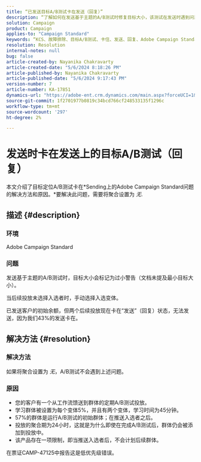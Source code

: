 ```yaml
---
title: “已发送目标A/B测试卡在发送（回复）”
description: “了解如何在发送基于主题的A/B测试时修复目标大小，该测试在发送时遇到问题。 将聚合设置为none。”
solution: Campaign
product: Campaign
applies-to: "Campaign Standard"
keywords: “KCS、故障排除、目标A/B测试、卡住、发送、回复、Adobe Campaign Standard、ACS”
resolution: Resolution
internal-notes: null
bug: false
article-created-by: Nayanika Chakravarty
article-created-date: "5/6/2024 8:18:26 PM"
article-published-by: Nayanika Chakravarty
article-published-date: "5/6/2024 9:17:43 PM"
version-number: 7
article-number: KA-17851
dynamics-url: "https://adobe-ent.crm.dynamics.com/main.aspx?forceUCI=1&pagetype=entityrecord&etn=knowledgearticle&id=7ab00dcb-e50b-ef11-9f8a-6045bd0065b6"
source-git-commit: 1f2701977b0819c34bcd766cf248533135f1296c
workflow-type: tm+mt
source-wordcount: '297'
ht-degree: 2%

---
```


# 发送时卡在发送上的目标A/B测试（回复）


本文介绍了目标定位A/B测试卡在*Sending上的Adobe Campaign Standard问题的解决方法和原因。*要解决此问题，需要将聚合设置为 *无*.

## 描述 {#description}


### <b>环境</b>

Adobe Campaign Standard

### <b>问题</b>

发送基于主题的A/B测试时，目标大小会标记为过小警告（文档未提及最小目标大小）。

当后续投放未选择入选者时，手动选择入选变体。

已发送客户的初始余额，但两个后续投放现在卡在“发送”（回复）状态，无法发送，因为我们43%的发送卡在。


## 解决方法 {#resolution}


### <b>解决方法</b>

如果将聚合设置为 *无*，A/B测试不会遇到上述问题。

### <b>原因</b>

- 您的客户有一个从工作流馈送到群体的定期A/B测试投放。
- 学习群体被设置为每个变体5%，并且有两个变体，学习时间为45分钟。
- 57%的群体是运行A/B测试的初始群体；在推送入选者之后。
- 投放的聚合期为24小时，这就是为什么即使在完成A/B测试后，群体仍会被添加到投放中。
- 该产品存在一项限制，即当推送入选者后，不会计划后续群体。


在票证CAMP-47125中报告这是低优先级错误。
